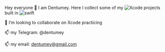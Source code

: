 Hey everyone 👋 I am Dentumey. Here I collect some of my ![Xcode](https://img.shields.io/badge/Xcode-000000?style=for-the-badge&logo=Xcode&logoColor=pink) projects built in ![swift](https://img.shields.io/badge/Swift-000000?style=for-the-badge&logo=Swift&logoColor=pink)

💞️ I’m looking to collaborate on Xcode practicing

📫 my Telegram: @dentumey

📫 my email: dentumey@gmail.com

<!---
dentumey/dentumey is a ✨ special ✨ repository because its `README.md` (this file) appears on your GitHub profile.
You can click the Preview link to take a look at your changes.
--->
